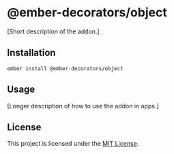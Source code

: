 @ember-decorators/object
==============================================================================

[Short description of the addon.]

Installation
------------------------------------------------------------------------------

```
ember install @ember-decorators/object
```


Usage
------------------------------------------------------------------------------

[Longer description of how to use the addon in apps.]


License
------------------------------------------------------------------------------

This project is licensed under the [MIT License](LICENSE.md).
